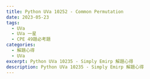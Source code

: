 ```yaml
---
title: Python UVa 10252 - Common Permutation
date: 2023-05-23
tags:
  - UVa
  - UVa 一星
  - CPE 49題必考題
categories:
  - 解題心得
  - UVa
excerpt: Python UVa 10235 - Simply Emirp 解題心得
description: Python UVa 10235 - Simply Emirp 解題心得
---
```

